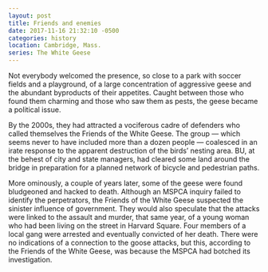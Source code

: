 ```yaml
---
layout: post
title: Friends and enemies
date: 2017-11-16 21:32:10 -0500
categories: history
location: Cambridge, Mass.
series: The White Geese
---
```


Not everybody welcomed the presence, so close to a park with soccer fields and a playground, of a large concentration of aggressive geese and the abundant byproducts of their appetites. Caught between those who found them charming and those who saw them as pests, the geese became a political issue.

By the 2000s, they had attracted a vociferous cadre of defenders who called themselves the Friends of the White Geese. The group — which seems never to have included more than a dozen people — coalesced in an irate response to the apparent destruction of the birds’ nesting area. BU, at the behest of city and state managers, had cleared some land around the bridge in preparation for a planned network of bicycle and pedestrian paths. 

More ominously, a couple of years later, some of the geese were found bludgeoned and hacked to death. Although an MSPCA inquiry failed to identify the perpetrators, the Friends of the White Geese suspected the sinister influence of government. They would also speculate that the attacks were linked to the assault and murder, that same year, of a young woman who had been living on the street in Harvard Square. Four members of a local gang were arrested and eventually convicted of her
death. There were no indications of a connection to the goose attacks, but this, according to the Friends of the White Geese, was because the MSPCA had botched its investigation.
